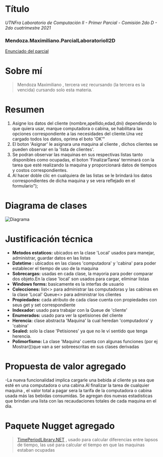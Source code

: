 # Título
*UTNFra Laboratorio de Computación II - Primer Parcial - Comisión 2do D - 2do cuatrimestre 2021*

### Mendoza.Maximiliano.ParcialLaboratorioII2D

[Enunciado del parcial](https://codeutnfra.github.io/programacion_2_laboratorio_2_apuntes/docs/evaluaciones/parciales/2d-primer-parcial/)

# Sobre mí
> Mendoza Maximiliano , tercera vez recursando (la tercera es la vencida) cursando solo esta materia.

# Resumen

1. Asigne los datos del cliente (nombre,apellido,edad,dni) dependiendo lo que quiera usar, marque computadora o cabina, se habilitara las opciones correspondiente a las necesidades del cliente.Una vez cargado todos los datos, oprima el boto 'OK'"        
2. El boton 'Asignar' le asignara una maquina al cliente , dichos clientes se pueden observar en la 'lista de clientes'.         
3. Se podran observar las maquinas en sus respectivas listas tanto disponibles como ocupadas, el boton 'FinalizarTarea' terminará con la tarea que esté realizando la maquina y proporcionará datos de tiempos y costos correspondientes.
4. Al hacer doble clic en cualquiera de las listas se le brindará los datos correspondientes de dicha maquina y se vera reflejado en el formulario");

# Diagrama de clases
![Diagrama](https://user-images.githubusercontent.com/29763406/139609320-0ac5ff34-02ea-407e-b060-97f82fc12003.png)


# Justificación técnica

- **Metodos estaticos:** ubicados en la clase 'Local' usados para manejar, administrar, guardar datos en las listas
- **Datetime :** ubicados en las clases  'computadora' y 'cabina' para poder establecer el tiempo de uso de la maquina
- **Sobrecargas:** usadas en cada clase, la mayoria para poder comparar dos objeto.En la clase 'local' son usados para cargar, eliminar listas
- **Windows forms:** basicamente es la interfas de usuario
- **Colecciones:** list<> para administrar las computadoras y las cabinas  en la clase 'Local' Queue<> para administrar los clientes
- **Propiedades:** cada atributo de cada clase cuenta con propiedades con seus get y set correspondiente
- **Indexador:** usado para trabajar con la Queue de 'cliente'
- **Enumerados:** usado para ver la spetisiones del cliente
- **Herencia:** clase abstracta 'Maquina' la cual heredan 'computadora' y 'cabina' 
- **Sealed:** solo la clase 'Petisiones' ya que no le ví sentido que tenga herencia.
- **Polimorfismo:** La clase 'Maquina' cuenta con algunas funciones (por ej Mostrar())que van a ser sobreescritas en sus clases derivadas


# Propuesta de valor agregado
-La nueva funcionalidad implica cargarle una bebida al cliente ya sea que esté en una computadora o una cabina.Al finalizar la tarea de cualquier maquina , el valor total a pagar sera la tarifa de la computadora o cabina usada más las bebidas consumidas.
 Se agregan dos nuevas estadisticas que brindan una lista con las recaudaciones totales de cada maquina en el dia.

# Paquete Nugget agregado
>[TimePeriodLibrary.NET](https://www.codeproject.com/Articles/168662/Time-Period-Library-for-NET) , usado para calcular diferencias entre lapsos de tiempo, las usé para calcular el tiempo en que las maquinas estaban ocupadas
